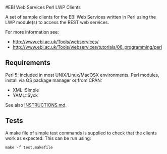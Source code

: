 #EBI Web Services Perl LWP Clients

A set of sample clients for the EBI Web Services written in Perl using the
LWP module(s) to access the REST web services.

For more information see:

* http://www.ebi.ac.uk/Tools/webservices/
* http://www.ebi.ac.uk/Tools/webservices/tutorials/06_programming/perl

## Requirements

Perl 5: included in most UNIX/Linux/MacOSX environments. Perl modules, install via OS package manager or from CPAN:

* XML::Simple
* YAML::Syck

See also [INSTRUCTIONS.md](INSTRUCTIONS.md).

## Tests

A make file of simple test commands is supplied to check that the clients work
as expected. This can be run using:

```
make -f test.makefile
```
